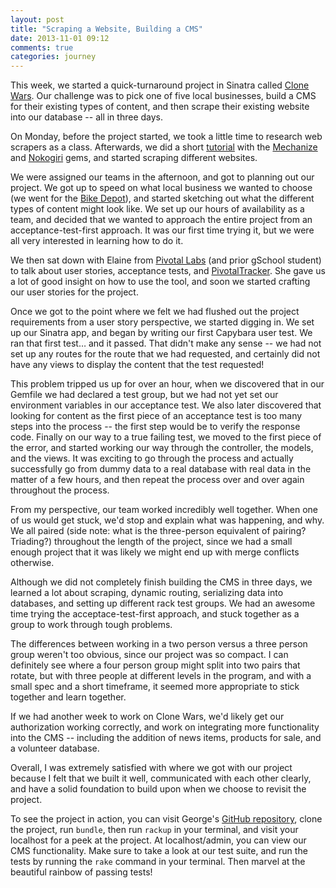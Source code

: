 ```yaml
---
layout: post
title: "Scraping a Website, Building a CMS"
date: 2013-11-01 09:12
comments: true
categories: journey
---
```


This week, we started a quick-turnaround project in Sinatra called [Clone Wars](http://tutorials.jumpstartlab.com/projects/clone_wars.html). Our challenge was to pick one of five local businesses, build a CMS for their existing types of content, and then scrape their existing website into our database -- all in three days. <!-- more -->

On Monday, before the project started, we took a little time to research web scrapers as a class. Afterwards, we did a short [tutorial](http://tutorials.jumpstartlab.com/topics/mechanize.html) with the [Mechanize](https://github.com/sparklemotion/mechanize) and [Nokogiri](https://github.com/sparklemotion/nokogiri) gems, and started scraping different websites.

We were assigned our teams in the afternoon, and got to planning out our project. We got up to speed on what local business we wanted to choose (we went for the [Bike Depot](http://thebikedepot.org/)), and started sketching out what the different types of content might look like. We set up our hours of availability as a team, and decided that we wanted to approach the entire project from an acceptance-test-first approach. It was our first time trying it, but we were all very interested in learning how to do it.

We then sat down with Elaine from [Pivotal Labs](http://pivotallabs.com/) (and prior gSchool student) to talk about user stories, acceptance tests, and [PivotalTracker](http://www.pivotaltracker.com/). She gave us a lot of good insight on how to use the tool, and soon we started crafting our user stories for the project.

Once we got to the point where we felt we had flushed out the project requirements from a user story perspective, we started digging in. We set up our Sinatra app, and began by writing our first Capybara user test. We ran that first test… and it passed. That didn't make any sense -- we had not set up any routes for the route that we had requested, and certainly did not have any views to display the content that the test requested! 

This problem tripped us up for over an hour, when we discovered that in our Gemfile we had declared a test group, but we had not yet set our environment variables in our acceptance test. We also later discovered that looking for content as the first piece of an acceptance test is too many steps into the process -- the first step would be to verify the response code. Finally on our way to a true failing test, we moved to the first piece of the error, and started working our way through the controller, the models, and the views. It was exciting to go through the process and actually successfully go from dummy data to a real database with real data in the matter of a few hours, and then repeat the process over and over again throughout the process.

From my perspective, our team worked incredibly well together. When one of us would get stuck, we'd stop and explain what was happening, and why. We all paired (side note: what is the three-person equivalent of pairing? Triading?) throughout the length of the project, since we  had a small enough project that it was likely we might end up with merge conflicts otherwise.

Although we did not completely finish building the CMS in three days, we learned a lot about scraping, dynamic routing, serializing data into databases, and setting up different rack test groups. We had an awesome time trying the acceptace-test-first approach, and stuck together as a group to work through tough problems. 

The differences between working in a two person versus a three person group weren't too obvious, since our project was so compact. I can definitely see where a four person group might split into two pairs that rotate, but with three people at different levels in the program, and with a small spec and a short timeframe, it seemed more appropriate to stick together and learn together.

If we had another week to work on Clone Wars, we'd likely get our authorization working correctly, and work on integrating more functionality into the CMS -- including the addition of news items, products for sale, and a volunteer database. 

Overall, I was extremely satisfied with where we got with our project because I felt that we built it well, communicated with each other clearly, and have a solid foundation to build upon when we choose to revisit the project.

To see the project in action, you can visit George's [GitHub repository](https://github.com/Egogre/CloneWarz), clone the project, run `bundle`, then run `rackup` in your terminal, and visit your localhost for a peek at the project. At localhost/admin, you can view our CMS functionality. Make sure to take a look at our test suite, and run the tests by running the `rake` command in your terminal. Then marvel at the beautiful rainbow of passing tests!

